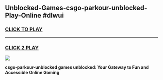 
## Unblocked-Games-csgo-parkour-unblocked-Play-Online #dlwui
<h3>
<a href="https://news.freeplayer.one?title=csgo-parkour-unblocked&ref=3">CLICK TO PLAY</a></h3>
<hr>

<h3>
<a href="https://news.freeplayer.one?title=csgo-parkour-unblocked&ref=3">CLICK 2 PLAY</a>
  
</h3>

<a href="https://news.freeplayer.one?title=csgo-parkour-unblocked&ref=3"><img src="https://clearcache.store/games.png"></a>


**csgo-parkour-unblocked games unblocked: Your Gateway to Fun and Accessible Online Gaming**
